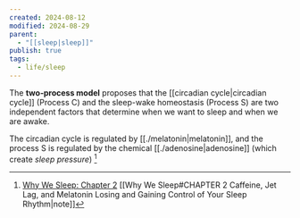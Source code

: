 ```yaml
---
created: 2024-08-12
modified: 2024-08-29
parent:
  - "[[sleep|sleep]]"
publish: true
tags:
  - life/sleep
---
```


The **two‐process model** proposes that the [[circadian cycle|circadian cycle]] (Process C) and the sleep-wake homeostasis (Process S) are two independent factors that determine when we want to sleep and when we are awake.

The circadian cycle is regulated by [[./melatonin|melatonin]], and the process S is regulated by the chemical [[./adenosine|adenosine]] (which create *sleep pressure*) [^1]

[^1]: [Why We Sleep: Chapter 2](https://www.amazon.com/Why-We-Sleep-Unlocking-Dreams/dp/1501144316) [[Why We Sleep#CHAPTER 2 Caffeine, Jet Lag, and Melatonin Losing and Gaining Control of Your Sleep Rhythm|note]]